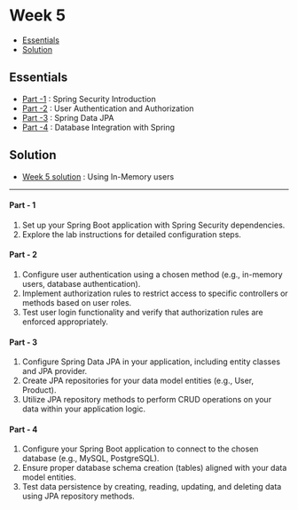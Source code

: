 # Week 5
- [Essentials](#essentials)
- [Solution](#solution)


## Essentials
- [Part -1](#part---1) :  Spring Security Introduction
- [Part -2](#part---2) :  User Authentication and Authorization
- [Part -3](#part---3) :  Spring Data JPA
- [Part -4](#part---4) :  Database Integration with Spring


## Solution
* [Week 5 solution](./SecureShop/README.md) : Using In-Memory users
---


#### Part - 1
1. Set up your Spring Boot application with Spring Security dependencies.
2. Explore the lab instructions for detailed configuration steps.

#### Part - 2
1. Configure user authentication using a chosen method (e.g., in-memory users,
database authentication).
2. Implement authorization rules to restrict access to specific controllers or
methods based on user roles.
3. Test user login functionality and verify that authorization rules are enforced appropriately.

#### Part - 3
1. Configure Spring Data JPA in your application, including entity classes and JPA
provider.
2. Create JPA repositories for your data model entities (e.g., User, Product).
3. Utilize JPA repository methods to perform CRUD operations on your data within
your application logic.

#### Part - 4
1. Configure your Spring Boot application to connect to the chosen database (e.g.,
MySQL, PostgreSQL).
2. Ensure proper database schema creation (tables) aligned with your data model
entities.
3. Test data persistence by creating, reading, updating, and deleting data using
JPA repository methods.


